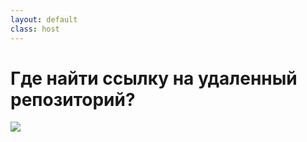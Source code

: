 ```yaml
---
layout: default
class: host
---
```


# Где найти ссылку на удаленный репозиторий?

<img src="/images/03-remote-repositories/git-clone-link-button.png">

<style>
    .host img {
        max-height: 80%;
        margin: auto;
    }
</style>
